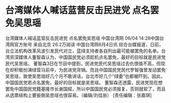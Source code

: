 # 台湾媒体人喊话蓝营反击民进党 点名罢免吴思瑶

台湾媒体人喊话蓝营反击民进党 点名罢免吴思瑶
中国台湾网
06/04 14:28中国台湾网官方账号  来自北京
26.2万阅读
中国台湾网6月4日讯 综合台媒报道，日前，台立法机构改革风波引发民代对立，蓝绿支持者各自列出最可能被罢免的名单。台湾资深媒体人董智森认为，中国国民党必须趁机点名罢免，最好的目标就是民进党民代吴思瑶。
董智森3日在节目中提到，民进党民代吴思瑶过去仇恨值不高，但现在却积极扮演绿营马前卒，为民进党背锅。而且中国国民党民代罗智强曾发动罢免吴思瑶，致使吴思瑶好几个月不敢讲话，台北市好几个“绿委”也都被吓到。因此，中国国民党若点名罢免，最好的目标就是吴思瑶。
董智森还透露，民进党现在想罢免中国国民党籍基隆市长谢国樑，所以中国国民党必须报复，否则就软了，而且从选票结构上要扳倒吴思瑶也很容易。（编辑/刘佳辰）
[责任编辑：张嘉琪]